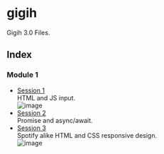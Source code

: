 # gigih
Gigih 3.0 Files.

## Index
### Module 1
- [Session 1](https://github.com/muazhari/gigih/tree/main/module-1/session-1)  
HTML and JS input.  
![image](https://github.com/muazhari/gigih/assets/39398937/628354c8-6ff5-45aa-b5fb-a1b98ca1ad31)
- [Session 2](https://github.com/muazhari/gigih/tree/main/module-1/session-2)  
Promise and async/await.  
- [Session 3](https://github.com/muazhari/gigih/tree/main/module-1/session-3)  
Spotify alike HTML and CSS responsive design.  
![image](https://github.com/muazhari/gigih/assets/39398937/6bb51080-8de6-440c-9a7b-7ec59d724ae5)


